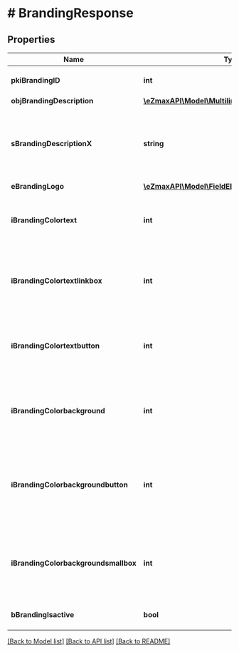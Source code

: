 # # BrandingResponse

## Properties

Name | Type | Description | Notes
------------ | ------------- | ------------- | -------------
**pkiBrandingID** | **int** | The unique ID of the Branding |
**objBrandingDescription** | [**\eZmaxAPI\Model\MultilingualBrandingDescription**](MultilingualBrandingDescription.md) |  |
**sBrandingDescriptionX** | **string** | The Description of the Branding in the language of the requester |
**eBrandingLogo** | [**\eZmaxAPI\Model\FieldEBrandingLogo**](FieldEBrandingLogo.md) |  |
**iBrandingColortext** | **int** | The color of the text. This is a RGB color converted into integer |
**iBrandingColortextlinkbox** | **int** | The color of the text in the link box. This is a RGB color converted into integer |
**iBrandingColortextbutton** | **int** | The color of the text in the button. This is a RGB color converted into integer |
**iBrandingColorbackground** | **int** | The color of the background. This is a RGB color converted into integer |
**iBrandingColorbackgroundbutton** | **int** | The color of the background of the button. This is a RGB color converted into integer |
**iBrandingColorbackgroundsmallbox** | **int** | The color of the background of the small box. This is a RGB color converted into integer |
**bBrandingIsactive** | **bool** | Whether the Branding is active or not |

[[Back to Model list]](../../README.md#models) [[Back to API list]](../../README.md#endpoints) [[Back to README]](../../README.md)
